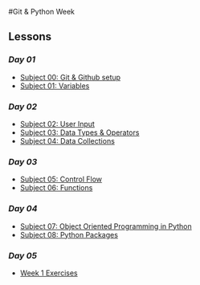 #Git & Python Week

## Lessons

### *Day 01*
- [Subject 00: Git & Github setup](s00-git)
- [Subject 01: Variables](s01-variables)

### *Day 02*
- [Subject 02: User Input](s02-userinput)
- [Subject 03: Data Types & Operators](s03-datatypes-operators)
- [Subject 04: Data Collections](s04-data-collections)


### *Day 03*
- [Subject 05: Control Flow](s05-control-flow)
- [Subject 06: Functions](s06-functions)

### *Day 04*
- [Subject 07: Object Oriented Programming in Python](s07-oop-python)
- [Subject 08: Python Packages]()

### *Day 05*
- [Week 1 Exercises]()



